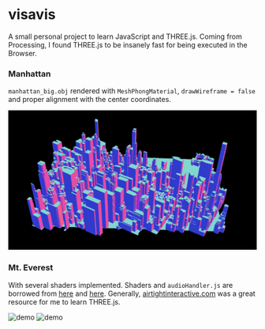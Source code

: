 # visavis
A small personal project to learn JavaScript and THREE.js. Coming from Processing, I found THREE.js to be insanely fast for being executed in the Browser.

### Manhattan 
`manhattan_big.obj` rendered with `MeshPhongMaterial`, `drawWireframe = false` and proper alignment with the center coordinates.

![demo](assets/3.gif)

### Mt. Everest 
With several shaders implemented. Shaders and `audioHandler.js` are borrowed from [here](https://www.airtightinteractive.com/demos/js/badtvshader/) and [here](https://www.airtightinteractive.com/demos/js/uberviz/audioanalysis/). Generally, [airtightinteractive.com](https://www.airtightinteractive.com/2013/10/making-audio-reactive-visuals/) was a great resource for me to learn THREE.js. 

![demo](assets/1.gif)
![demo](assets/2.gif)
